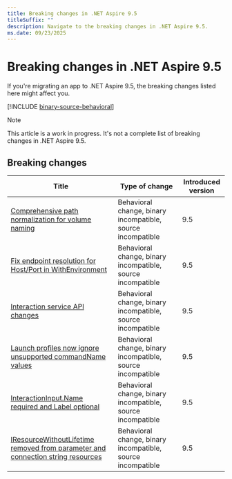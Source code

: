 ```yaml
---
title: Breaking changes in .NET Aspire 9.5
titleSuffix: ""
description: Navigate to the breaking changes in .NET Aspire 9.5.
ms.date: 09/23/2025
---
```


# Breaking changes in .NET Aspire 9.5

If you're migrating an app to .NET Aspire 9.5, the breaking changes listed here might affect you.

[!INCLUDE [binary-source-behavioral](../includes/binary-source-behavioral.md)]

> [!NOTE]
> This article is a work in progress. It's not a complete list of breaking changes in .NET Aspire 9.5.

## Breaking changes

| Title | Type of change | Introduced version |
|--|--|--|
| [Comprehensive path normalization for volume naming](path-normalization-volume-naming.md) | Behavioral change, binary incompatible, source incompatible | 9.5 |
| [Fix endpoint resolution for Host/Port in WithEnvironment](endpoint-resolution-withenvironment.md) | Behavioral change, binary incompatible, source incompatible | 9.5 |
| [Interaction service API changes](interaction-service-api-changes.md) | Behavioral change, binary incompatible, source incompatible | 9.5 |
| [Launch profiles now ignore unsupported commandName values](launch-profile-filtered.md) | Behavioral change, binary incompatible, source incompatible | 9.5 |
| [InteractionInput.Name required and Label optional](interactioninput-name-required.md) | Behavioral change, binary incompatible, source incompatible | 9.5 |
| [IResourceWithoutLifetime removed from parameter and connection string resources](iresourcewithoutlifetime-removed.md) | Behavioral change, binary incompatible, source incompatible | 9.5 |
